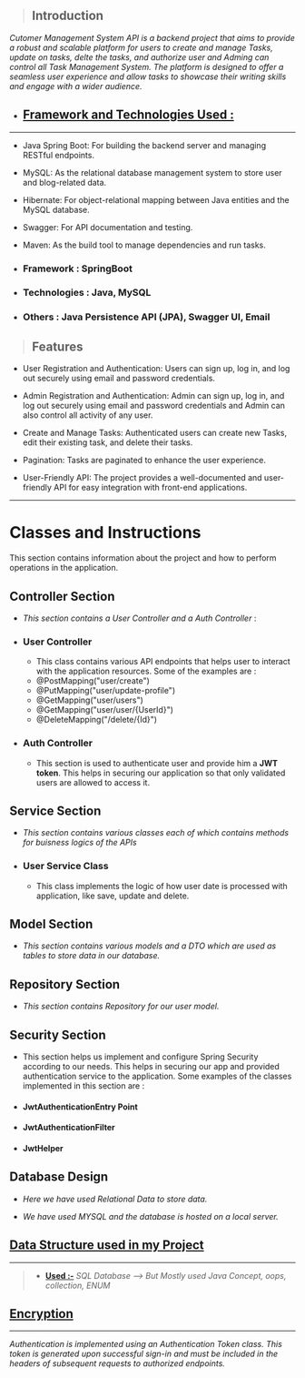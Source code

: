 
> ## Introduction 
*Cutomer Management System API is a backend project that aims to provide a robust and scalable platform for users to create and manage Tasks, update on tasks, delte the tasks, and authorize user and Adming can control all Task Management System. The platform is designed to offer a seamless user experience and allow tasks to showcase their writing skills and engage with a wider audience.*

-  ## [**Framework and Technologies Used :**](#heading-ids) ##
___
- Java Spring Boot: For building the backend server and managing RESTful endpoints.

- MySQL: As the relational database management system to store user and blog-related data.

- Hibernate: For object-relational mapping between Java entities and the MySQL database.


- Swagger: For API documentation and testing.

- Maven: As the build tool to manage dependencies and run tasks.
- ### Framework : **SpringBoot**
- ### Technologies : **Java, MySQL**
- ### Others : **Java Persistence API (JPA), Swagger UI, Email**


> ## Features

- User Registration and Authentication: Users can sign up, log in, and log out securely using email and password credentials.
- Admin Registration and Authentication: Admin can sign up, log in, and log out securely using email and password credentials 
and Admin can also control all activity of any user.
- Create and Manage Tasks: Authenticated users can create new Tasks, edit their existing task, and delete their tasks.

- Pagination: Tasks are paginated to enhance the user experience.

- User-Friendly API: The project provides a well-documented and user-friendly API for easy integration with front-end applications.

_____

# Classes and Instructions

This section contains information about the project and how to perform operations in the application.


## Controller Section

-   *This section contains a User Controller and a Auth Controller* :

* ### User Controller
    - This class contains various API endpoints that helps user to interact with the application resources. Some of the examples are :

    * @PostMapping("user/create")
    * @PutMapping("user/update-profile")
    * @GetMapping("user/users")
    * @GetMapping("user/user/{UserId}")
    * @DeleteMapping("/delete/{Id}")

* ### Auth Controller
    - This section is used to authenticate user and provide him a **JWT token**. This helps in securing our application so that only validated users are allowed to access it.

## Service Section

- *This section contains various classes each of which contains methods for buisness logics of the APIs*

* ### User Service Class

    * This class implements the logic of how user date is processed with application, like save, update and delete.

## Model Section

- *This section contains various models and a DTO which are used as tables to store data in our database.*

## Repository Section

- *This section contains Repository for our user model.*


## Security Section

- This section helps us implement and configure Spring Security according to our needs. This helps in securing our app and provided authentication service to the application. Some examples of the classes implemented in this section are :

* #### JwtAuthenticationEntry Point
* #### JwtAuthenticationFilter
* #### JwtHelper


## Database Design
- *Here we have used Relational Data to store data.*

- *We have used MYSQL and the database is hosted on a local server.*



## [**Data Structure used in my Project**](#heading-ids) ##
____
> - **[Used :-](#heading-ids)** *SQL Database --> But Mostly used Java Concept, oops, collection, ENUM*



## [**Encryption**](#heading-ids) ##
____
*Authentication is implemented using an Authentication Token class. This token is generated upon successful sign-in and must be included in the headers of subsequent requests to authorized endpoints.*














